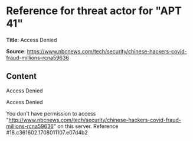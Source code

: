 # Reference for threat actor for "APT 41"

**Title**: Access Denied

**Source**: https://www.nbcnews.com/tech/security/chinese-hackers-covid-fraud-millions-rcna59636

## Content

Access Denied

Access Denied
 
You don't have permission to access "http://www.nbcnews.com/tech/security/chinese-hackers-covid-fraud-millions-rcna59636" on this server.
Reference #18.c361602.1708011107.e07d4b2



